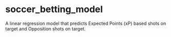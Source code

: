 # soccer_betting_model

A linear regression model that predicts Expected Points (xP) based shots on target and Opposition shots on target. 
